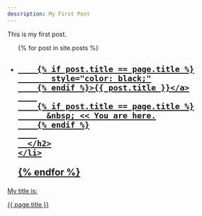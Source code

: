 ```yaml
---
description: My First Post
---
```


This is my first post.

<ul>
  {% for post in site.posts %}
    <li>
      <h2><a href="{{ post.url }}" 
             
        {% if post.title == page.title %}
           style="color: black;"
        {% endif %}>{{ post.title }}</a>
        
        {% if post.title == page.title %}
          &nbsp; << You are here.
        {% endif %}
        
      </h2>
    </li>
  {% endfor %}
</ul>

My title is:

{{ page.title }}

